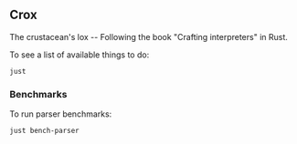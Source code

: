 ## Crox

The crustacean's lox -- Following the book "Crafting interpreters" in Rust.


To see a list of available things to do:

```
just
```


### Benchmarks

To run parser benchmarks:

```
just bench-parser
```

